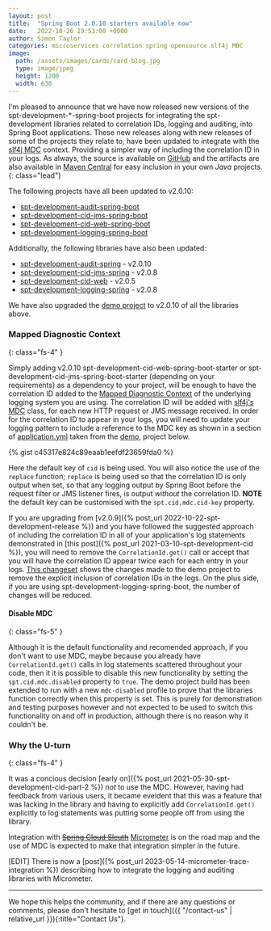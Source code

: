 ```yaml
---
layout: post
title:  "Spring Boot 2.0.10 starters available now"
date:   2022-10-26 19:53:00 +0000
author: Simon Taylor
categories: microservices correlation spring opensource slf4j MDC
image:
  path: /assets/images/cards/card-blog.jpg
  type: image/jpeg
  height: 1200
  width: 630
---
```

I'm pleased to announce that we have now released new versions of the spt-development-*-spring-boot projects for integrating the spt-development
libraries related to correlation IDs, logging and auditing, into Spring Boot applications. These new releases along with new releases of some of
the projects they relate to, have been updated to integrate with the [slf4j MDC](https://www.slf4j.org/api/org/slf4j/MDC.html) context. Providing
a simpler way of including the correlation ID in your logs. As always, the source is available on [GitHub](https://github.com/spt-development) and 
the artifacts are also available in [Maven Central](https://mvnrepository.com/artifact/com.spt-development) for easy inclusion in your own 
<em>Java</em> projects.
{: class="lead"}

The following projects have all been updated to v2.0.10:

* [spt-development-audit-spring-boot](https://github.com/spt-development/spt-development-audit-spring-boot)
* [spt-development-cid-jms-spring-boot](https://github.com/spt-development/spt-development-cid-jms-spring-boot)
* [spt-development-cid-web-spring-boot](https://github.com/spt-development/spt-development-cid-web-spring-boot)
* [spt-development-logging-spring-boot](https://github.com/spt-development/spt-development-logging-spring-boot)

Additionally, the following libraries have also been updated:

* [spt-development-audit-spring](https://github.com/spt-development/spt-development-audit-spring) - v2.0.10
* [spt-development-cid-jms-spring](https://github.com/spt-development/spt-development-cid-jms-spring) - v2.0.8
* [spt-development-cid-web](https://github.com/spt-development/spt-development-cid-web) - v2.0.5
* [spt-development-logging-spring](https://github.com/spt-development/spt-development-logging-spring) - v2.0.8

We have also upgraded the [demo project](https://github.com/spt-development/spt-development-demo) to v2.0.10 of all the libraries above.

### Mapped Diagnostic Context
{: class="fs-4" }

Simply adding v2.0.10 spt-development-cid-web-spring-boot-starter or spt-development-cid-jms-spring-boot-starter (depending on your requirements)
as a dependency to your project, will be enough to have the correlation ID added to the [Mapped Diagnostic Context](https://logback.qos.ch/manual/mdc.html) 
of the underlying logging system you are using. The correlation ID will be added with [slf4j's MDC](https://www.slf4j.org/api/org/slf4j/MDC.html) class, 
for each new HTTP request or JMS message received. In order for the correlation ID to appear in your logs, you will need to update your logging pattern to 
include a reference to the MDC key as shown in a section of 
[application.yml](https://github.com/spt-development/spt-development-demo/blob/main/src/main/resources/application.yml) taken from the
[demo](https://github.com/spt-development/spt-development-demo), project below.

{% gist c45317e824c89eaab1eefdf23659fda0 %}

Here the default key of `cid` is being used. You will also notice the use of the `replace` function; `replace` is being used so that the correlation ID
is only output when set, so that any logging output by Spring Boot before the request filter or JMS listener fires, is output *without* the 
correlation ID. **NOTE** the default key can be customised with the `spt.cid.mdc.cid-key` property.

If you are upgrading from [v2.0.9]({% post_url 2022-10-22-spt-development-release %}) and you have followed the suggested approach of including the
correlation ID in all of your application's log statements demonstrated in [this post]({% post_url 2021-03-10-spt-development-cid %}), you will need
to remove the `CorrelationId.get()` call or accept that you will have the correlation ID appear twice each for each entry in your logs. 
[This changeset](https://github.com/spt-development/spt-development-demo/commit/72358a18c912f7395cb71c4df3962860c97dade1#diff-431ef65f9135a677edec67313f319a2a122952c150df775cb0796db7a2ccb43a)
shows the changes made to the demo project to remove the explicit inclusion of correlation IDs in the logs. On the plus side, if you are using
spt-development-logging-spring-boot, the number of changes will be reduced.

#### Disable MDC
{: class="fs-5" }

Although it is the default functionality and recomended approach, if you don't want to use MDC, maybe because you already have `CorrelationId.get()` calls
in log statements scattered throughout your code, then it it is possible to disable this new functionality by setting the `spt.cid.mdc.disabled` property to `true`.
The demo project build has been extended to run with a new `mdc-disabled` profile to prove that the libraries function correctly when this property is set. This
is purely for demonstration and testing purposes however and not expected to be used to switch this functionality on and off in production, although there is 
no reason why it couldn't be.

### Why the U-turn
{: class="fs-4" }

It was a concious decision [early on]({% post_url 2021-05-30-spt-development-cid-part-2 %}) *not* to use the MDC. However, having had feedback from various
users, it became eveident that this was a feature that was lacking in the library and having to explicitly add `CorrelationId.get()` explicitly to log
statements was putting some people off from using the library.

Integration with ~~[Spring Cloud Sleuth](https://spring.io/projects/spring-cloud-sleuth)~~ 
[Micrometer](https://docs.spring.io/spring-boot/docs/current/reference/htmlsingle/#actuator.micrometer-tracing)
is on the road map and the use of MDC is expected to make that integration 
simpler in the future.

[EDIT] There is now a [post]({% post_url 2023-05-14-micrometer-trace-integration %}) describing how to integrate the logging and auditing libraries with Micrometer.

---

We hope this helps the community, and if there are any questions or comments, please don't hesitate to [get in touch]({{ "/contact-us" | relative_url }}){:title="Contact Us"}.
